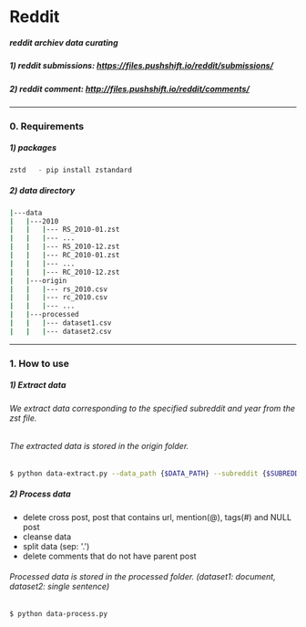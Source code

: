 # Reddit
##### reddit archiev data curating 

##### 1) reddit submissions:  https://files.pushshift.io/reddit/submissions/
##### 2) reddit comment: http://files.pushshift.io/reddit/comments/

***
### 0. Requirements 
##### 1) packages 
```python
zstd   - pip install zstandard 
```

##### 2) data directory
```bash 
|---data 
|   |---2010
|   |   |--- RS_2010-01.zst 
|   |   |--- ... 
|   |   |--- RS_2010-12.zst 
|   |   |--- RC_2010-01.zst 
|   |   |--- ...
|   |   |--- RC_2010-12.zst
|   |---origin
|   |   |--- rs_2010.csv 
|   |   |--- rc_2010.csv 
|   |   |--- ...  
|   |---processed
|   |   |--- dataset1.csv 
|   |   |--- dataset2.csv 
```

***
### 1. How to use 
##### 1) Extract data 
###### We extract data corresponding to the specified subreddit and year from the zst file.   
###### The extracted data is stored in the origin folder.

```bash
$ python data-extract.py --data_path {$DATA_PATH} --subreddit {$SUBREDDIT_NAME} --year {$YEAR} 
```

##### 2) Process data 
- delete cross post, post that contains url, mention(@), tags(#) and NULL post 
- cleanse data 
- split data (sep: '.') 
- delete comments that do not have parent post 

###### Processed data is stored in the processed folder. (dataset1: document, dataset2: single sentence) 

```bash 
$ python data-process.py
```
